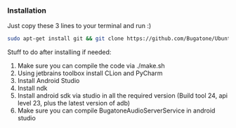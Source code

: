 ### Installation
Just copy these 3 lines to your terminal and run :)
```bash
sudo apt-get install git && git clone https://github.com/Bugatone/Ubuntu-Setup-Scripts.git setup-scripts && cd setup-scripts && ./install.sh
```

Stuff to do after installing if needed:
1. Make sure you can compile the code via ./make.sh
2. Using jetbrains toolbox install CLion and PyCharm
3. Install Android Studio
4. Install ndk
5. Install android sdk via studio in all the required version (Build tool 24, api level 23, plus the latest version of adb)
6. Make sure you can compile BugatoneAudioServerService in android studio

